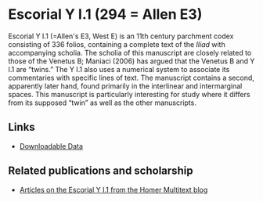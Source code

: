 # Escorial Y I.1 (294 = Allen E3) #

Escorial Y I.1 (=Allen's E3, West E) is an 11th century parchment codex consisting of 336 folios, containing a complete text of the *Iliad* with accompanying scholia. The scholia of this manuscript are closely related to those of the Venetus B; Maniaci (2006) has argued that the Venetus B and Y I.1 are “twins.” The Y I.1 also uses a numerical system to associate its commentaries with specific lines of text. The manuscript contains a second, apparently later hand, found primarily in the interlinear and intermarginal spaces. This manuscript is particularly interesting for study where it differs from its supposed “twin” as well as the other manuscripts.

## Links ##


- [Downloadable Data][2]

## Related publications and scholarship ##
- [Articles on the Escorial Y I.1 from the Homer Multitext blog](http://homermultitext.blogspot.com/search/label/Escorial%20Υ.1.1)

[1]: http://pelike.hpcc.uh.edu/hmtdigital/mss

[2]: http://www.homermultitext.org/hmt-image-archive/